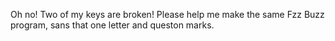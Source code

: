 Oh no! Two of my keys are broken! Please help me make the same Fzz Buzz program, sans that one letter and queston marks.